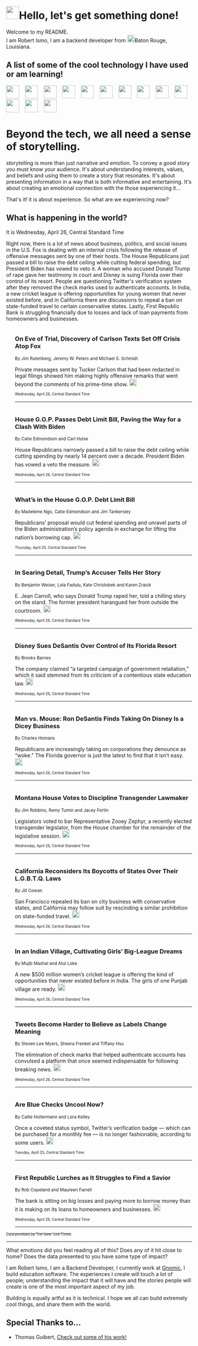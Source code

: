 <h1><img src="https://emojis.slackmojis.com/emojis/images/1643514375/3493/hot-coffee.gif?1643514375" width="35"/>Hello, let's get something done!</h1>

<p>Welcome to my README.<br/>
I am Robert Ismo, I am a backend developer from <img src="https://emojis.slackmojis.com/emojis/images/1638395689/50435/moulin_rouge.png?1638395689" width="20"/>Baton Rouge, Louisiana.</p>
<h2>A list of some of the cool technology I have used or am learning!</h2>
<p>
<img src="https://emojis.slackmojis.com/emojis/images/1643516091/21142/meow_bongotap.gif?1643516091" width="35" alt="">
<img src="https://img.shields.io/badge/Favorite%20Frontend%20Framework-SvelteKit-f83903" alt="">
<img src="https://img.shields.io/badge/Second%20Favorite-Vue-40b581" alt="">
<img src="https://img.shields.io/badge/Most%20Used%20Runtime-Nodejs-78b061" alt="">
<img src="https://emojis.slackmojis.com/emojis/images/1643517416/34482/fire.gif?1643517416" width="35" alt="">
<img src="https://img.shields.io/badge/Javascript%20But%20Better-Typescript-0078ca" alt="">
<img src="https://img.shields.io/badge/Favorite%20Language-Elixir-3e244d" alt="">
<img src="https://img.shields.io/badge/Containerize%20Everything-Docker-6ac9ef" alt="">
<img src="https://emojis.slackmojis.com/emojis/images/1643514596/5999/meow_party.gif?1643514596" width="35" alt="">
<img src="https://img.shields.io/badge/API%20Love%20Language-Graphql-de32a5" alt="">
<img src="https://img.shields.io/badge/Our%20Favorite%20Version%20Controller-Git-e94f33" alt="">
<img src="https://img.shields.io/badge/Favorite%20Database-Redis-d42d1d" alt="">
<img src="https://emojis.slackmojis.com/emojis/images/1643514559/5584/deployparrot.gif?1643514559" width="35" alt="">
<img src="https://img.shields.io/badge/Container%20Interstate-RabbitMQ-f66200" alt="">
<img src="https://img.shields.io/badge/Gotta%20Learn-Kubernetes-316adf" alt="">
<img src="https://img.shields.io/badge/Really%20Mature%20Now-WASM-654fef" alt="">
<img src="https://emojis.slackmojis.com/emojis/images/1666642497/61942/dance_vibe.gif?1666642497" width="35" alt="">
<img src="https://img.shields.io/badge/For%20My%20M1-ARM64-657d96" alt="">
<img src="https://img.shields.io/badge/Loving%20This%20So%20Much-TailwindCSS-17bcb5" alt="">
<img src="https://img.shields.io/badge/Cool%20Build%20Tool-Vite-f9cb24" alt="">
<img src="https://emojis.slackmojis.com/emojis/images/1669231376/62819/working-on-it.gif?1669231376" width="35" alt="">
<img src="https://img.shields.io/badge/Fun%20and%20Easy%20Database-MongoDB-5f8c49" alt="">
<img src="https://img.shields.io/badge/JS%20Life%20Support-NPM-c73737" alt="">
<img src="https://img.shields.io/badge/I%20Liked%20It-DynamoDB-0073b9" alt="">
<img src="https://emojis.slackmojis.com/emojis/images/1643514045/46/question.gif?1643514045" width="35" alt="">
<img src="https://img.shields.io/badge/cool-React-60d6f9" alt="">
<img src="https://img.shields.io/badge/Future%20Big%20Project-Lambda-f37e00" alt="">
<img src="https://img.shields.io/badge/NPM%20But%20Better-PNPM-f1aa07" alt="">
<img src="https://emojis.slackmojis.com/emojis/images/1643514943/9662/fbwow.gif?1643514943" width="35" alt="">
<img src="https://img.shields.io/badge/First%20Language-C-662079" alt="">
<img src="https://img.shields.io/badge/Where%20I%20Deploy%20Frontend-Vercel-000000" alt="">
<img src="https://img.shields.io/badge/Who%20Does%20not%20Want%20an%20App-Swift-f9492a" alt="">
<img src="https://emojis.slackmojis.com/emojis/images/1643514058/151/javascript.png?1643514058" width="35" alt="">
<img src="https://img.shields.io/badge/cool-Python-fbd542" alt="">
<img src="https://img.shields.io/badge/Favorite%20Something-Stripe-656cdc" alt="">
<img src="https://img.shields.io/badge/Of%20Course-HTML5-ed6327" alt="">
<img src="https://emojis.slackmojis.com/emojis/images/1660415405/60731/bomb.gif?1660415405" width="35" alt="">
<img src="https://img.shields.io/badge/hate-CSS-2964ec" alt="">
<img src="https://img.shields.io/badge/Learning-CircleCI-141215" alt="">
<img src="https://img.shields.io/badge/Learning-Rust-fbbb3b" alt="">
<img src="https://emojis.slackmojis.com/emojis/images/1660415397/60712/writing-hand.gif?1660415397" width="35" alt="">
<img src="https://img.shields.io/badge/Dev%20Browser%20of%20Choice-Firefox-cc4e26" alt="">
<img src="https://img.shields.io/badge/Recoverying%20From%20Windows-UNIX-1781e3" alt="">
<img src="https://img.shields.io/badge/LOVE-LogSeq-90c1c2" alt="">
<img src="https://emojis.slackmojis.com/emojis/images/1643514066/223/kirby.gif?1643514066" width="35" alt="">
<img src="https://img.shields.io/badge/Daily%20Driver-MacOS-e6e6e8" alt="">
<img src="https://img.shields.io/badge/Git%20Server-Github-000000" alt="">
<img src="https://img.shields.io/badge/enjoyable-EC2-f17428" alt="">
<img src="https://emojis.slackmojis.com/emojis/images/1643514239/2069/excited.gif?1643514239" width="35" alt="">
</p>
<h1>Beyond the tech, we all need a sense of storytelling.</h1>
<p>storytelling is more than just narrative and emotion. To convey a good story you must know your audience. It's about understanding interests, values, and beliefs and using them to create a story that resonates. It's about presenting information in a way that is both informative and entertaining. It's about creating an emotional connection with the those experiencing it...</p>
<p>That's it! it is about experience. So what are we experiencing now?</p>
<h2>What is happening in the world?</h2>
<p>It is Wednesday, April 26, Central Standard Time</p>
<p>
Right now, there is a lot of news about business, politics, and social issues in the U.S. Fox is dealing with an internal crisis following the release of offensive messages sent by one of their hosts. The House Republicans just passed a bill to raise the debt ceiling while cutting federal spending, but President Biden has vowed to veto it. A woman who accused Donald Trump of rape gave her testimony in court and Disney is suing Florida over their control of its resort. People are questioning Twitter&#39;s verification system after they removed the check marks used to authenticate accounts. In India, a new cricket league is offering opportunities for young women that never existed before, and in California there are discussions to repeal a ban on state-funded travel to certain conservative states. Lastly, First Republic Bank is struggling financially due to losses and lack of loan payments from homeowners and businesses.</p>
<ol>
<img src="https://img.shields.io/badge/-business-blue" alt="">
<h3>On Eve of Trial, Discovery of Carlson Texts Set Off Crisis Atop Fox</h3>
<sub>By Jim Rutenberg, Jeremy W. Peters and Michael S. Schmidt</sub>
<p>Private messages sent by Tucker Carlson that had been redacted in legal filings showed him making highly offensive remarks that went beyond the comments of his prime-time show.  <a href="https://nyti.ms/3Nf9pD0"><img src="https://developer.nytimes.com/files/poweredby_nytimes_30b.png?v=1583354208352" height="20"></a></p>
<sub><sub>Wednesday, April 26, Central Standard Time</sub></sub>
<hr/>
<img src="https://img.shields.io/badge/-us-blue" alt="">
<h3>House G.O.P. Passes Debt Limit Bill, Paving the Way for a Clash With Biden</h3>
<sub>By Catie Edmondson and Carl Hulse</sub>
<p>House Republicans narrowly passed a bill to raise the debt ceiling while cutting spending by nearly 14 percent over a decade. President Biden has vowed a veto the measure.  <a href="https://nyti.ms/41Zh0Kd"><img src="https://developer.nytimes.com/files/poweredby_nytimes_30b.png?v=1583354208352" height="20"></a></p>
<sub><sub>Wednesday, April 26, Central Standard Time</sub></sub>
<hr/>
<img src="https://img.shields.io/badge/-us-blue" alt="">
<h3>What’s in the House G.O.P. Debt Limit Bill</h3>
<sub>By Madeleine Ngo, Catie Edmondson and Jim Tankersley</sub>
<p>Republicans’ proposal would cut federal spending and unravel parts of the Biden administration’s policy agenda in exchange for lifting the nation’s borrowing cap.  <a href="https://nyti.ms/3mQ7xWI"><img src="https://developer.nytimes.com/files/poweredby_nytimes_30b.png?v=1583354208352" height="20"></a></p>
<sub><sub>Thursday, April 20, Central Standard Time</sub></sub>
<hr/>
<img src="https://img.shields.io/badge/-nyregion-blue" alt="">
<h3>In Searing Detail, Trump’s Accuser Tells Her Story</h3>
<sub>By Benjamin Weiser, Lola Fadulu, Kate Christobek and Karen Zraick</sub>
<p>E. Jean Carroll, who says Donald Trump raped her, told a chilling story on the stand. The former president harangued her from outside the courtroom.  <a href="https://nyti.ms/3Au3K4C"><img src="https://developer.nytimes.com/files/poweredby_nytimes_30b.png?v=1583354208352" height="20"></a></p>
<sub><sub>Wednesday, April 26, Central Standard Time</sub></sub>
<hr/>
<img src="https://img.shields.io/badge/-business-blue" alt="">
<h3>Disney Sues DeSantis Over Control of Its Florida Resort</h3>
<sub>By Brooks Barnes</sub>
<p>The company claimed “a targeted campaign of government retaliation,” which it said stemmed from its criticism of a contentious state education law.  <a href="https://nyti.ms/3n73Gog"><img src="https://developer.nytimes.com/files/poweredby_nytimes_30b.png?v=1583354208352" height="20"></a></p>
<sub><sub>Wednesday, April 26, Central Standard Time</sub></sub>
<hr/>
<img src="https://img.shields.io/badge/-us-blue" alt="">
<h3>Man vs. Mouse: Ron DeSantis Finds Taking On Disney Is a Dicey Business</h3>
<sub>By Charles Homans</sub>
<p>Republicans are increasingly taking on corporations they denounce as “woke.” The Florida governor is just the latest to find that it isn’t easy.  <a href="https://nyti.ms/3AtlDk3"><img src="https://developer.nytimes.com/files/poweredby_nytimes_30b.png?v=1583354208352" height="20"></a></p>
<sub><sub>Wednesday, April 26, Central Standard Time</sub></sub>
<hr/>
<img src="https://img.shields.io/badge/-us-blue" alt="">
<h3>Montana House Votes to Discipline Transgender Lawmaker</h3>
<sub>By Jim Robbins, Remy Tumin and Jacey Fortin</sub>
<p>Legislators voted to bar Representative Zooey Zephyr, a recently elected transgender legislator, from the House chamber for the remainder of the legislative session.  <a href="https://nyti.ms/3NfSUXi"><img src="https://developer.nytimes.com/files/poweredby_nytimes_30b.png?v=1583354208352" height="20"></a></p>
<sub><sub>Wednesday, April 26, Central Standard Time</sub></sub>
<hr/>
<img src="https://img.shields.io/badge/-us-blue" alt="">
<h3>California Reconsiders Its Boycotts of States Over Their L.G.B.T.Q. Laws</h3>
<sub>By Jill Cowan</sub>
<p>San Francisco repealed its ban on city business with conservative states, and California may follow suit by rescinding a similar prohibition on state-funded travel.  <a href="https://nyti.ms/3VgVCOw"><img src="https://developer.nytimes.com/files/poweredby_nytimes_30b.png?v=1583354208352" height="20"></a></p>
<sub><sub>Wednesday, April 26, Central Standard Time</sub></sub>
<hr/>
<img src="https://img.shields.io/badge/-world-blue" alt="">
<h3>In an Indian Village, Cultivating Girls’ Big-League Dreams</h3>
<sub>By Mujib Mashal and Atul Loke</sub>
<p>A new $500 million women’s cricket league is offering the kind of opportunities that never existed before in India. The girls of one Punjab village are ready.  <a href="https://nyti.ms/3Awx76i"><img src="https://developer.nytimes.com/files/poweredby_nytimes_30b.png?v=1583354208352" height="20"></a></p>
<sub><sub>Wednesday, April 26, Central Standard Time</sub></sub>
<hr/>
<img src="https://img.shields.io/badge/-technology-blue" alt="">
<h3>Tweets Become Harder to Believe as Labels Change Meaning</h3>
<sub>By Steven Lee Myers, Sheera Frenkel and Tiffany Hsu</sub>
<p>The elimination of check marks that helped authenticate accounts has convulsed a platform that once seemed indispensable for following breaking news.  <a href="https://nyti.ms/3oNCRpK"><img src="https://developer.nytimes.com/files/poweredby_nytimes_30b.png?v=1583354208352" height="20"></a></p>
<sub><sub>Wednesday, April 26, Central Standard Time</sub></sub>
<hr/>
<img src="https://img.shields.io/badge/-style-blue" alt="">
<h3>Are Blue Checks Uncool Now?</h3>
<sub>By Callie Holtermann and Lora Kelley</sub>
<p>Once a coveted status symbol, Twitter’s verification badge — which can be purchased for a monthly fee — is no longer fashionable, according to some users.  <a href="https://nyti.ms/40TEsrv"><img src="https://developer.nytimes.com/files/poweredby_nytimes_30b.png?v=1583354208352" height="20"></a></p>
<sub><sub>Tuesday, April 25, Central Standard Time</sub></sub>
<hr/>
<img src="https://img.shields.io/badge/-business-blue" alt="">
<h3>First Republic Lurches as It Struggles to Find a Savior</h3>
<sub>By Rob Copeland and Maureen Farrell</sub>
<p>The bank is sitting on big losses and paying more to borrow money than it is making on its loans to homeowners and businesses.  <a href="https://nyti.ms/3LdDwIz"><img src="https://developer.nytimes.com/files/poweredby_nytimes_30b.png?v=1583354208352" height="20"></a></p>
<sub><sub>Wednesday, April 26, Central Standard Time</sub></sub>
<hr/>
</ol>
<a href="https://developer.nytimes.com"><sub><sub>Data provided by The New York Times</sub></sub></a>
<hr/>
<p>What emotions did you feel reading all of this? Does any of it hit close to home? Does the data presented to you have some type of impact?</p>
<p>I am Robert Ismo, I am a Backend Developer, I currently work at <a href="https://gnomic.education/">Gnomic</a>, I build education software. The experiences I create will touch a lot of people; understanding the impact that it will have and the stories people will create is one of the most important aspect of my job.</p>
<p>Building is equally artful as it is technical. I hope we all can build extremely cool things, and share them with the world.</p>
<h2>Special Thanks to...</h2>
<ul>
<li>Thomas Guibert, <a href="https://github.com/thmsgbrt/thmsgbrt">Check out some of his work!</a></li>
</ul>